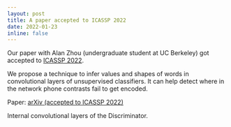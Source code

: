 ```yaml
---
layout: post
title: A paper accepted to ICASSP 2022
date: 2022-01-23
inline: false
---
```


Our paper with Alan Zhou (undergraduate student at UC Berkeley) got accepted to [ICASSP 2022](https://2022.ieeeicassp.org).

We propose a technique to infer values and shapes of words in convolutional layers of unsupervised classifiers. It can help detect where in the network phone contrasts fail to get encoded. 

Paper: [arXiv (accepted to ICASSP 2022)](https://arxiv.org/abs/2110.02375)

<div class="row">
    <div class="col-sm mt-3 mt-md-0">
        <img class="img-fluid rounded z-depth-1" src="{{ '/assets/img/begusZhou.png' | relative_url }}" alt="" title="example image"/>
    </div>
</div>
<div class="caption">
    Internal convolutional layers of the Discriminator. 
</div>



